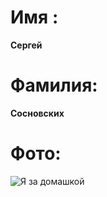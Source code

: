 # Имя :
**Сергей**
# Фамилия:
**Сосновских**

# Фото: 

![Я за домашкой][фото 1]

[фото 1]: https://drive.google.com/file/d/1oTb48OD9Jwp7jalD1IYLZ4ZNpFzbGsA4/view?usp=share_link